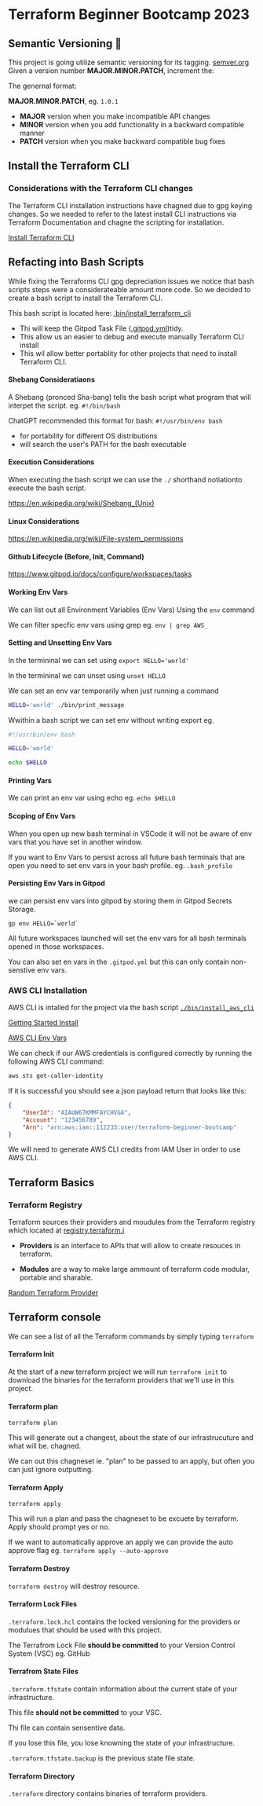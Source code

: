 # Terraform Beginner Bootcamp 2023

## Semantic Versioning :mage:

This project is going utilize semantic versioning for its tagging.
[semver.org](https://semver.org/)
Given a version number **MAJOR.MINOR.PATCH**, increment the:

The genernal format:

**MAJOR.MINOR.PATCH**, eg. `1.0.1`

- **MAJOR** version when you make incompatible API changes
- **MINOR** version when you add functionality in a backward compatible manner
- **PATCH** version when you make backward compatible bug fixes


## Install the Terraform CLI

### Considerations with the Terraform CLI changes
The Terraform CLI installation instructions have chagned due to gpg keying changes. So we needed to refer to the latest install CLI instructions via Terraform Documentation and chagne the scripting for installation.


[Install Terraform CLI](https://developer.hashicorp.com/terraform/tutorials/aws-get-started/install-cli)

## Refacting into Bash Scripts
While fixing the Terraforms CLI gpg depreciation issues we notice that bash scripts steps were a considerateable amount more code. So we decided to create a bash script to install the Terraform CLI.

This bash script is located here: [.bin/install_terraform_cli](./bin/install_terraform_cli)

- Thi will keep the Gitpod Task File ([.gitpod.yml]([.gitpod.yml))tidy.
- This allow us an easier to debug and execute manually Terraform CLI install
- This wil allow better portablity for other projects that need to install Terraform CLI.

#### Shebang Consideratiaons

A Shebang (pronced Sha-bang) tells the bash script what program that will interpet the script. eg. `#!/bin/bash`

ChatGPT recommended this format for bash: `#!/usr/bin/env bash`

- for portability for different OS distributions
- will search the user's PATH for the bash executable

#### Execution Considerations
When executing the bash script we can use the `./` shorthand notiationto execute the bash script.

https://en.wikipedia.org/wiki/Shebang_(Unix)

#### Linux Considerations
https://en.wikipedia.org/wiki/File-system_permissions

#### Github Lifecycle (Before, Init, Command)
https://www.gitpod.io/docs/configure/workspaces/tasks

#### Working Env Vars

We can list out all Environment Variables (Env Vars) Using the `env` command

We can filter specfic env vars using grep eg. `env | grep AWS_`

#### Setting and Unsetting Env Vars

In the termininal we can set using `export HELLO='world'`

In the termininal we can unset using `unset HELLO`

We can set an env var temporarily when just running a command

```sh
HELLO='world' ./bin/print_message
```

Wwithin a bash script we can set env without writing export eg.

```sh
#!/usr/bin/env bash

HELLO='world'

echo $HELLO
```

#### Printing Vars

We can print an env var using echo eg. `echo $HELLO`

#### Scoping of Env Vars

When you open up new bash terminal in VSCode it will not be aware of env vars that you have set in another window.

If you want to Env Vars to persist across all future bash terminals that are open you need to set env vars in your bash profile. eg. `.bash_profile`

#### Persisting Env Vars in Gitpod

we can persist env vars into gitpod by storing them in Gitpod Secrets Storage.

```
gp env HELLO=`world`
```

All future workspaces launched will set the env vars for all bash terminals opened in those workspaces.

You can also set en vars in the `.gitpod.yml` but this can only contain non-senstive env vars.

### AWS CLI Installation

AWS CLI is intalled for the project via the bash script [`./bin/install_aws_cli`](./bin/install_aws_cli)


[Getting Started Install](https://docs.aws.amazon.com/cli/latest/userguide/getting-started-install.html)


[AWS CLI Env Vars](https://docs.aws.amazon.com/cli/latest/userguide/cli-configure-envvars.html)

We can check if our AWS credentials is configured  correctly by running the following AWS CLI command:

```sh
aws sts get-caller-identity
```

If it is successful you should see a json payload return that looks like this:

```json
{
    "UserId": "AIAUW67KMMFAYCHVGA",
    "Account": "123456789",
    "Arn": "arn:aws:iam::112233:user/terraform-beginner-bootcamp"
}
```

We will need to generate AWS CLI credits from IAM User in order to use AWS CLI.


## Terraform Basics

### Terraform Registry

Terraform sources their providers and moudules from the Terraform registry which located at [registry.terraform.i](https://registry.terraform.io/)

- **Providers** is an interface to APIs that will allow to create resouces in terraform.

- **Modules** are a way to make large ammount of terraform code modular, portable and sharable.

[Random Terraform Provider](https://registry.terraform.io/providers/hashicorp/random/latest/docs/resources/string)

## Terraform console 

We can see a list of all the Terraform commands by simply typing `terraform`

#### Terraform Init

At the start of a new terraform project we will run `terraform init` to download the binaries for the terraform providers that we'll use in this project.

#### Terraform plan

`terraform plan`

This will generate out a changest, about the state of our infrastrucuture and what will be. chagned.

We can out this chagneset ie. "plan" to be passed to an apply, but often you can just ignore outputting.

#### Terraform Apply

`terraform apply`

This will run a plan and pass the chagneset to be excuete by terraform. Apply should prompt yes or no.

If we want to automatically approve an apply we can provide the auto approve flag eg. `terraform apply --auto-approve`

#### Terraform Destroy

`terraform destroy` will destroy resource.

#### Terraform Lock Files

`.terraform.lock.hcl` contains the locked versioning for the providers or modulues that should be used with this project.

The Terrafrom Lock File **should be committed** to your Version Control System (VSC) eg. GitHub

#### Terrafrom State Files

`.terraform.tfstate` contain information about the current state of your infrastructure.

This file **should not be committed** to your VSC.

Thi file can contain sensentive data.

If you lose this file, you lose knowning the state of your infrastructure.

`.terraform.tfstate.backup` is the previous state file state.

#### Terraform Directory

`.terraform` directory contains binaries of terraform providers.